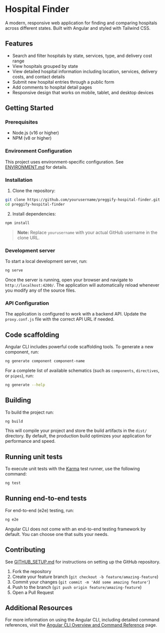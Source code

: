 # Hospital Finder

A modern, responsive web application for finding and comparing hospitals across different states. Built with Angular and styled with Tailwind CSS.

## Features

- Search and filter hospitals by state, services, type, and delivery cost range
- View hospitals grouped by state
- View detailed hospital information including location, services, delivery costs, and contact details
- Submit new hospital entries through a public form
- Add comments to hospital detail pages
- Responsive design that works on mobile, tablet, and desktop devices

## Getting Started

### Prerequisites

- Node.js (v16 or higher)
- NPM (v8 or higher)

### Environment Configuration
This project uses environment-specific configuration. See [ENVIRONMENT.md](ENVIRONMENT.md) for details.

### Installation

1. Clone the repository:
```bash
git clone https://github.com/yourusername/preggify-hospital-finder.git
cd preggify-hospital-finder
```

2. Install dependencies:
```bash
npm install
```

> **Note:** Replace `yourusername` with your actual GitHub username in the clone URL.

### Development server

To start a local development server, run:

```bash
ng serve
```

Once the server is running, open your browser and navigate to `http://localhost:4200/`. The application will automatically reload whenever you modify any of the source files.

### API Configuration

The application is configured to work with a backend API. Update the `proxy.conf.js` file with the correct API URL if needed.

## Code scaffolding

Angular CLI includes powerful code scaffolding tools. To generate a new component, run:

```bash
ng generate component component-name
```

For a complete list of available schematics (such as `components`, `directives`, or `pipes`), run:

```bash
ng generate --help
```

## Building

To build the project run:

```bash
ng build
```

This will compile your project and store the build artifacts in the `dist/` directory. By default, the production build optimizes your application for performance and speed.

## Running unit tests

To execute unit tests with the [Karma](https://karma-runner.github.io) test runner, use the following command:

```bash
ng test
```

## Running end-to-end tests

For end-to-end (e2e) testing, run:

```bash
ng e2e
```

Angular CLI does not come with an end-to-end testing framework by default. You can choose one that suits your needs.

## Contributing

See [GITHUB_SETUP.md](GITHUB_SETUP.md) for instructions on setting up the GitHub repository.

1. Fork the repository
2. Create your feature branch (`git checkout -b feature/amazing-feature`)
3. Commit your changes (`git commit -m 'Add some amazing feature'`)
4. Push to the branch (`git push origin feature/amazing-feature`)
5. Open a Pull Request

## Additional Resources

For more information on using the Angular CLI, including detailed command references, visit the [Angular CLI Overview and Command Reference](https://angular.dev/tools/cli) page.
